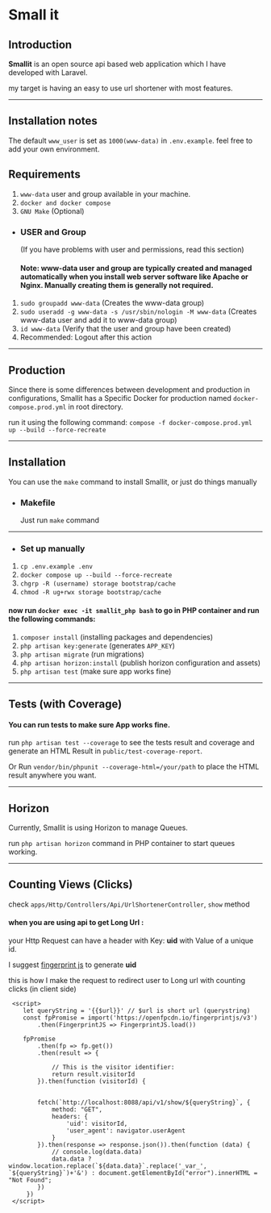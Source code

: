 # Small it

## Introduction

**Smallit** is an open source api based
web application which I have developed with Laravel.

my target is having an easy to use url shortener with most features.

---

## Installation notes

The default `www_user` is set as `1000(www-data)` in `.env.example`. feel free to add your own environment.

## Requirements

1. `www-data` user and group available in your machine.
2. `docker and docker compose`
3. `GNU Make` (Optional)


- ### USER and Group
  (If you have problems with user and permissions, read this section)
  #### Note: www-data user and group are typically created and managed automatically when you install web server software like Apache or Nginx. Manually creating them is generally not required.

1. `sudo groupadd www-data` (Creates the www-data group)
2. `sudo useradd -g www-data -s /usr/sbin/nologin -M www-data` (Creates www-data user and add it to www-data group)
3. `id www-data` (Verify that the user and group have been created)
4. Recommended: Logout after this action 

---
## Production
Since there is some differences between development and production in configurations, Smallit has a Specific Docker for production named `docker-compose.prod.yml` in root directory.

run it using the following command: `compose -f docker-compose.prod.yml up --build --force-recreate` 

---
## Installation

You can use the `make` command to install Smallit, or just do things manually

- ### Makefile

  Just run `make` command

---

- ### Set up manually

1. `cp .env.example .env`
2. `docker compose up --build --force-recreate`
3. `chgrp -R (username) storage bootstrap/cache`
4. `chmod -R ug+rwx storage bootstrap/cache`

#### now run `docker exec -it smallit_php bash` to go in PHP container and run the following commands:
1. `composer install` (installing packages and dependencies)
2. `php artisan key:generate` (generates `APP_KEY`)
3. `php artisan migrate` (run migrations)
4. `php artisan horizon:install` (publish horizon configuration and assets)
5. `php artisan test` (make sure app works fine)

---

## Tests (with Coverage)
#### You can run tests to make sure App works fine. 
run `php artisan test --coverage` to see the tests result and coverage and generate an HTML Result in `public/test-coverage-report`.

Or Run `vendor/bin/phpunit --coverage-html=/your/path` to place the HTML result anywhere you want.

---
## Horizon 

Currently, Smallit is using Horizon to manage Queues.

run `php artisan horizon` command in PHP container to start queues working.

--- 
## Counting Views (Clicks)

check `apps/Http/Controllers/Api/UrlShortenerController`, `show` method

#### when you are using api to get **Long Url** :

your Http Request can have a header with Key: **uid** with Value of a unique id.

I suggest [fingerprint js]
to generate **uid**

[fingerprint js]:https://github.com/fingerprintjs/fingerprintjs

this is how I make the request to redirect user to Long url with counting clicks (in client side)

     <script>
        let queryString = '{{$url}}' // $url is short url (querystring)
        const fpPromise = import('https://openfpcdn.io/fingerprintjs/v3')
            .then(FingerprintJS => FingerprintJS.load())

        fpPromise
            .then(fp => fp.get())
            .then(result => {

                // This is the visitor identifier:
                return result.visitorId
            }).then(function (visitorId) {

       
            fetch(`http://localhost:8088/api/v1/show/${queryString}`, { 
                method: "GET",
                headers: {
                    'uid': visitorId,
                    'user_agent': navigator.userAgent
                }
            }).then(response => response.json()).then(function (data) {
                // console.log(data.data)
                data.data ? window.location.replace(`${data.data}`.replace('_var_', `${queryString}`)+'&') : document.getElementById("error").innerHTML = "Not Found";
            })
         })
     </script>
